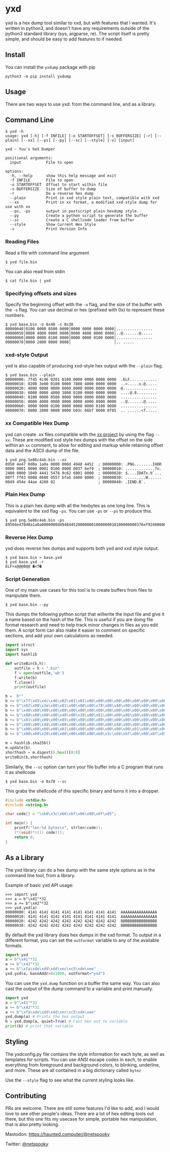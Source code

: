 # yxd

yxd is a hex dump tool similar to xxd, but with features that I wanted. It's written in python3, and doesn't have any requirements outside of the python3 standard library (sys, argparse, re). The script itself is pretty simple, and should be easy to add features to if needed.

## Install

You can install the `yxdump` package with pip
```
python3 -m pip install yxdump
```

## Usage

There are two ways to use yxd: from the command line, and as a library.

## Command Line

```
$ yxd -h
usage: yxd [-h] [-f INFILE] [-o STARTOFFSET] [-s BUFFERSIZE] [-r] [--plain] [--xx] [--ps] [--py] [--sc] [--style] [-v] [input]

yxd - Yuu's heX Dumper

positional arguments:
  input           File to open

options:
  -h, --help      show this help message and exit
  -f INFILE       File to open
  -o STARTOFFSET  Offset to start within file
  -s BUFFERSIZE   Size of buffer to dump
  -r              Do a reverse hex dump
  --plain         Print in xxd style plain text, compatible with xxd
  --xx            Print in xx format, a modified xxd-style dump for use with xx
  --ps, -ps       output in postscript plain hexdump style.
  --py            Create a python script to generate the buffer
  --sc            Create a C shellcode loader from buffer
  --style         Show Current Hex Style
  -v              Print Version Info
```

### Reading Files

Read a file with command line argument
```
$ yxd file.bin
```
You can also read from stdin
```
$ cat file.bin | yxd
```

### Specifying offsets and sizes

Specify the beginning offset with the `-o` flag, and the size of the buffer with the `-s` flag. You can use decimal or hex (prefixed with 0x) to represent these numbers.

```
$ yxd base.bin -o 0x40 -s 0x38
00000040│0100 0000 0500 0000│0000 0000 0000 0000│................
00000050│0000 4000 0000 0000│0000 4000 0000 0000│..@.......@.....
00000060│0000 0000 0100 0000│0000 0000 0100 0000│................
00000070│0000 2000 0000 0000│                   │.. .....
```

### xxd-style Output

yxd is also capable of producing xxd-style hex output with the `--plain` flag.

```
$ yxd base.bin --plain
00000000: 7f45 4c46 0201 0100 0000 0000 0000 0000  .ELF............
00000010: 0200 3e00 0100 0000 7800 4000 0000 0000  ..>.....x.@.....
00000020: 4000 0000 0000 0000 0000 0000 0000 0000  @...............
00000030: 0000 0000 4000 3800 0100 0000 0000 0000  ....@.8.........
00000040: 0100 0000 0500 0000 0000 0000 0000 0000  ................
00000050: 0000 4000 0000 0000 0000 4000 0000 0000  ..@.......@.....
00000060: 0000 0000 0100 0000 0000 0000 0100 0000  ................
00000070: 0000 2000 0000 0000 b03c 66bf 0600 0f05  .. ......<f.....
```

### xx Compatible Hex Dump 

yxd can create .xx files compatible with the [xx project](https://github.com/netspooky/xx) by using the flag `--xx`. These are modified xxd style hex dumps with the offset on the side within an `xx` comment, to allow for editing and markup while retaining offset data and the ASCII dump of the file.

```
$ yxd png.5e86c4ab.bin --xx
8950 4e47 0d0a 1a0a 0000 000d 4948 4452  ; 00000000: .PNG........IHDR
0000 0001 0000 0001 0100 0000 0037 6ef9  ; 00000010: .............7n.
2400 0000 1049 4441 5478 9c62 6001 0000  ; 00000020: $....IDATx.b`...
00ff ff03 0000 0600 0557 bfab d400 0000  ; 00000030: .........W......
0049 454e 44ae 4260 82                   ; 00000040: .IEND.B`.
```

### Plain Hex Dump

This is a plain hex dump with all the hexbytes as one long line. This is equivalent to the xxd flag `-ps`. You can use `-ps` or `--ps` to produce this.

```
$ yxd png.5e86c4ab.bin -ps 
89504e470d0a1a0a0000000d4948445200000001000000010100000000376ef9240000001049444154789c626001000000ffff03000006000557bfabd40000000049454e44ae426082
```

### Reverse Hex Dump

yxd does reverse hex dumps and supports both yxd and xxd style output.

```
$ yxd base.bin > base.yxd
$ yxd base.yxd -r
ELF>x@@@8@@ �<f�
```

### Script Generation

One of my main use cases for this tool is to create buffers from files to manipulate them.

```
$ yxd base.bin --py
```

This dumps the following python script that willwrite the input file and give it a name based on the hash of the file. This is useful if you are doing file format research and need to help track minor changes in files as you edit them. A script form can also make it easier to comment on specific sections, and add your own calculations as needed.

```python
import struct
import sys
import hashlib

def writeBin(b,h):
    outfile = h + ".bin"
    f = open(outfile,'wb')
    f.write(b)
    f.close()
    print(outfile)

b =  b""
b += b"\x7f\x45\x4c\x46\x02\x01\x01\x00\x00\x00\x00\x00\x00\x00\x00\x00" # 00000000 .ELF............
b += b"\x02\x00\x3e\x00\x01\x00\x00\x00\x78\x00\x40\x00\x00\x00\x00\x00" # 00000010 ..>.....x.@.....
b += b"\x40\x00\x00\x00\x00\x00\x00\x00\x00\x00\x00\x00\x00\x00\x00\x00" # 00000020 @...............
b += b"\x00\x00\x00\x00\x40\x00\x38\x00\x01\x00\x00\x00\x00\x00\x00\x00" # 00000030 ....@.8.........
b += b"\x01\x00\x00\x00\x05\x00\x00\x00\x00\x00\x00\x00\x00\x00\x00\x00" # 00000040 ................
b += b"\x00\x00\x40\x00\x00\x00\x00\x00\x00\x00\x40\x00\x00\x00\x00\x00" # 00000050 ..@.......@.....
b += b"\x00\x00\x00\x00\x01\x00\x00\x00\x00\x00\x00\x00\x01\x00\x00\x00" # 00000060 ................
b += b"\x00\x00\x20\x00\x00\x00\x00\x00\xb0\x3c\x66\xbf\x06\x00\x0f\x05" # 00000070 .. ......<f.....

m = hashlib.sha256()
m.update(b)
shorthash = m.digest().hex()[0:8]
writeBin(b,shorthash)
```

Similarly, the `--sc` option can turn your file buffer into a C program that runs it as shellcode
```
$ yxd base.bin -o 0x78 --sc
```

This grabs the shellcode of this specific binary and turns it into a dropper.

```c
#include <stdio.h>
#include <string.h>

char code[] = "\xb0\x3c\x66\xbf\x06\x00\x0f\x05";

int main() {
    printf("len:%d bytes\n", strlen(code));
    (*(void(*)()) code)();
    return 0;
}
```

## As a Library

The yxd library can do a hex dump with the same style options as in the command line tool, from a library.

Example of basic yxd API usage:
```
>>> import yxd
>>> a = b"\x41"*32
>>> a += b"\x42"*32
>>> yxd.yxd(a)
00000000: 4141 4141 4141 4141 4141 4141 4141 4141  AAAAAAAAAAAAAAAA
00000010: 4141 4141 4141 4141 4141 4141 4141 4141  AAAAAAAAAAAAAAAA
00000020: 4242 4242 4242 4242 4242 4242 4242 4242  BBBBBBBBBBBBBBBB
00000030: 4242 4242 4242 4242 4242 4242 4242 4242  BBBBBBBBBBBBBBBB
```

By default the yxd library does hex dumps in the xxd format. To output in a different format, you can set the `outFormat` variable to any of the available formats.
```python
import yxd
a = b"\x41"*32
a += b"\x42"*32
a += b"\xfa\xde\xdd\xdd\xec\xc5\xde\xee"
yxd.yxd(a, baseAddr=0x1000, outFormat="yxd")
```
You can use the `yxd.dump` function on a buffer the same way. You can also cast the output of the dump command to a variable and print manually.
```python
import yxd
a = b"\x41"*32
a += b"\x42"*32
a += b"\xfa\xde\xdd\xdd\xec\xc5\xde\xee"
yxd.dump(a) # Prints the hex output
b = yxd.dump(a, quiet=True) # Cast hex out to variable
print(b) # print that variable
```

## Styling

The yxdconfig.py file contains the style information for each byte, as well as templates for scripts. You can use ANSI escape codes in each, to enable everything from foreground and background colors, to blinking, underline, and more. These are all contained in a big dictionary called `bytez`

Use the `--style` flag to see what the current styling looks like.

## Contributing

PRs are welcome. There are still some features I'd like to add, and I would love to see other people's ideas. There are a lot of hex editing tools out there, but this one fits my usecase for simple, portable hex manipulation, that is also pretty looking.

Mastodon: https://haunted.computer/@netspooky

Twitter: [@netspooky](https://twitter.com/netspooky)
